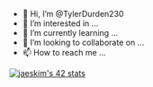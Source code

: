 - 👋 Hi, I’m @TylerDurden230
- 👀 I’m interested in ...
- 🌱 I’m currently learning ...
- 💞️ I’m looking to collaborate on ...
- 📫 How to reach me ...

<!---
TylerDurden230/TylerDurden230 is a ✨ special ✨ repository because its `README.md` (this file) appears on your GitHub profile.
You can click the Preview link to take a look at your changes.
--->


[![jaeskim's 42 stats](https://badge42.herokuapp.com/api/stats/intra_id)](https://github.com/JaeSeoKim/badge42)

